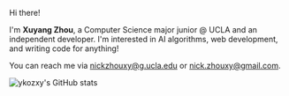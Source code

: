 Hi there! 

I'm **Xuyang Zhou**, a Computer Science major junior @ UCLA and an independent developer. I'm interested in AI algorithms, web development, and writing code for anything!

You can reach me via nickzhouxy@g.ucla.edu or nick.zhouxy@gmail.com. 

![ykozxy's GitHub stats](https://github-readme-stats.vercel.app/api?username=ykozxy&count_private=true&show_icons=true&theme=react&hide=contribs&include_all_commits=true)
